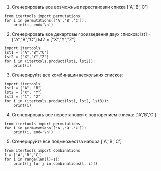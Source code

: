 1. Сгенерировать все возможные перестановки списка ['A','B','C']
```
from itertools import permutations
for i in permutations(['A','B','C']):
    print(i, end='\n')
```

2. Сгенерировать все декартовы произведения двух списков:
lst1 = ["A","B","C"]
lst2 = ["X","Y","Z"]

```
import itertools
lst1 = ["A","B","C"]
lst2 = ["X","Y","Z"]
for i in (itertools.product(lst1, lst2)):
    print(i)
```

3. Сгенерируйте все комбинации нескольких списков:
```
import itertools
lst1 = ["A", "B"]
lst2 = ["X", "Y"]
lst3 = ["1", "2"]
for i in (itertools.product(lst1, lst2, lst3)):
    print(i)
```

4. Сгенерировать все перестановки с повторением списка: ['A','B','C']
```
from itertools import permutations
for i in permutations(['A','B','C']):
    print(i, end='\n')
```
5. Сгенерируйте все подмножества набора ['A','B','C']
```
from itertools import combinations
l = ['A','B','C']
for i in range(len(l)+1):
    print([j for j in combinations(l, i)])
```
